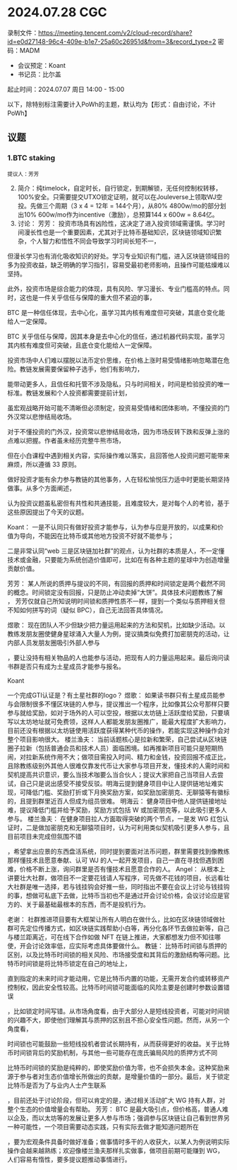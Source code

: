 # 2024.07.28 CGC

录制文件：https://meeting.tencent.com/v2/cloud-record/share?id=e0d27148-96c4-409e-b1e7-25a60c26951d&from=3&record_type=2
密码：MADM

- 会议预定：Koant
- 书记员：比尔盖

起止时间：2024.07.07 周日 14:00 - 15:00

以下，除特别标注需要计入PoWh的主题，默认均为【形式：自由讨论，不计PoWh】

## 议题

### 1.BTC staking
	提议人：芳芳
2.	简介：纯timelock，自定时长，自行锁定，到期解锁，无任何控制权转移，100%安全。只需要提交UTXO锁定证明，就可以在Jouleverse上领取WJ空投。先做三个周期（3 x 4 = 12年 = 144个月），从80% 4800w/mo的部分划出10% 600w/mo作为incentive（激励），总预算144 x 600w = 8.64亿。
3.	讨论：
芳芳： 
投资市场具有凶险性，这决定了进入投资领域需谨慎。学习时间漫长性也是一个重要因素，尤其对于比特币基础知识，区块链领域知识繁杂，个人智力和悟性不同会导致学习时间长短不一，

但漫长学习也有消化吸收知识的好处。学习专业知识有门槛，进入区块链领域目的多为投资收益，缺乏明确的学习指引，容易受最初老师影响，且操作可能枯燥难以坚持。

此外，投资市场是综合能力的体现，具有风险、学习漫长、专业门槛高的特点。同时，这也是一件关乎信任与保障的重大但不紧迫的事，

BTC 是一种信任体现，去中心化，虽学习其内核有难度但可突破，其底仓变化能给人一定保障。

BTC 关乎信任与保障，因其本身是去中心化的信任，通过机器代码实现，虽学习其内核有难度但可突破，且底仓变化能给人一定保障。

投资市场中人们难以摆脱以法币定价思维，在价格上涨时易受情绪影响忽略潜在危险。教链发展需要保留种子选手，他们有影响力，

能带动更多人，且信任和托管不涉及隐私，只与时间相关，时间是检验投资的唯一标准。教链发展和个人投资都需要提前计划，

虽宏观战略开始可能不清晰但必须制定，投资易受情绪和团体影响，不懂投资的门外汉常以悲惨结局收场。

对于不懂投资的门外汉，投资常以悲惨结局收场，因为市场反转下跌和反弹上涨的点难以把握。作者虽未经历完整牛熊市场，

但在小白课程中遇到相关内容，实际操作难以落实，且回答他人投资问题可能带来麻烦，所以遵循 33 原则。

做好投资才能有余力参与教链的其他事务，人在轻松愉悦压力适中时更能长期坚持做事。从多个方面阐述，

认为投资议题虽私密但有共性和共通技能，且难度较大，是对每个人的考验，基于这些原因提出了今天的议题。

Koant： 
一是不认同只有做好投资才能参与，认为参与应是开放的，以成果和价值为导向，不能因在比特币或其他地方投资不好就不能参与；

二是非常认同“web 三是区块链加社群”的观点，认为社群的本质是人，不一定懂技术或金融，只要能为系统创造价值即可，比如在有各种主题的星球中为创造增量贡献价值。

芳芳：
某人所说的质押与提议的不同，有回报的质押和时间锁定是两个截然不同的概念。时间锁定没有回报，只是防止冲动卖掉“大饼”。具体技术问题教练了解
，
芳芳仅就自己所知说明时间锁和质押性质不一样，提到一个类似与质押相关但不知如何拼写的词（疑似 BPC），自己无法回答具体情况。

煜歌：
现在团队人不少但缺少把力量运用起来的方法和契机，比如缺少活动。以教练发朋友圈使健身星球涌入大量人为例，提议搞类似免费打加密朋克的活动，让内部人员发朋友圈吸引外部人参与

，要让没持有相关物品的人也能参与活动，把现有人的力量运用起来。最后询问读书群是否只有成为土星成员才能参与报名。

Koant 

一个完成GTI认证是？有土星社群的logo？
煜歌：
如果读书群只有土星成员能参与会限制很多不懂区块链的人参与，提议推出一个程序，比如像其公众号那样只要参与就给奖励，如对于场外的人可以空投，根据以太坊链上活跃度给奖励，只要填写以太坊地址就可免费领，这样人人都能发朋友圈推广，能最大程度扩大影响力，目前还没有根据以太坊链使用活跃度获得某种代币的操作，若能实现这种操作会对整个项目影响很大。
楼兰渔夫：
当前话题核心是拉新和繁荣，自己尝试从区块链圈子拉新（包括普通会员和技术人员）面临困境。如再推新项目可能只是短期热闹，对拉新系统作用不大；做项目需投入时间、精力和金钱，投资回报不成正比，且除教练级别外其他人很难仅靠发代币让大家参与项目开发，懂技术的人需时间和契机提高共识意识，要么当技术咖要么当合伙人；提议大家把自己当项目人去尝试，自己只是说出感受不接受反驳。明海云提到健身项目中让人提供链地址难实现，可降低门槛、奖励打折或下月换奖励方案，如奖励加密朋克、无聊猿等有徽标的，且提到群里近百人但成为组员很难。
明海云：
健身项目中他人提供链接地址难，提议降低门槛并给予奖励，奖励方式包括 W 或加密朋克等，以此吸引更多人参与。
楼兰渔夫：
在健身项目拉人方面取得突破的两个节点，一是发 WG 红包认证时，二是做加密朋克和无聊猿项目时，认为可利用类似契机吸引更多人参与，且目前项目未完成但氛围不错

，希望拿出应景的东西盘活系统，同时提到要面对法币问题，群里需要找到像教练那样懂技术且愿意奉献、认可 WJ 的人一起开发项目，自己一直在寻找但遇到困难，价格不断上涨，询问群里是否有懂技术且愿意合作的人。
Angel： 
从根本上讲要壮大社群，做项目不一定要花钱请人写程序，可先做不花钱的项目，长远看壮大社群是唯一选择，若与钱挂钩会好推一些，同时指出不要在会议上讨论与钱挂钩的事，想做可私底下去做，比特币当初也不是通过开会讨论价格，会议讨论应是官方的、关于最基础最根本的东西，而不是投机行为。


老谢：
社群推进项目要有大框架让所有人明白在做什么，比如在区块链领域做社群可先定位传播方式，如区块链实践帮助小白等，再分化各环节去做拉新等，自己与楼兰距离近，可在线下合作如做 NFT 在链上推进，大家都想发力但不知往哪使，开会讨论效率低，应实际考虑具体要做什么。
教链：
比特币时间锁与质押的区别，以及比特币时间锁的相关风险、市场接受度和其背后的激励结构等问题。比特币时间锁是将比特币锁定在自己的地址上，

直到指定的未来时间才能动用，它是比特币内置的功能，无需开发合约或转移资产控制权，因此安全性较高。比特币时间锁可能面临的风险主要是创建时参数设置错误

，比如锁定时间写错。从市场角度看，由于大部分人是短线投资者，可能对时间锁的兴趣不大，即使他们理解其与质押的区别且不担心安全性问题。然而，从另一个角度看，

时间锁也可能鼓励一些短线投机者尝试长期持有，从而获得更好的收益。关于比特币时间锁背后的奖励机制，与其他一些可能存在庞氏骗局风险的质押方式不同

比特币时间锁的奖励是纯粹的，即使奖励价值为零，也不会损失本金。这种奖励来源于参与者对生态价值增长所做出的贡献，是增量价值的一部分。最后，关于锁定比特币是否为了与业内人士产生联系

，目前还处于讨论阶段，但可以肯定的是，通过相关活动扩大 WG 持有人群，对整个生态的价值增量会有帮助。
芳芳： 
   BTC 是最大吸引点，但价格高，普通人难以企及，而以太坊等的发展让更多人参与市场；强调参与区块链让自己看到世界另一种可能性，一个项目需要动态实践，只有实际去做才能知道问题所在
   
   ，要为宏观条件具备时做好准备；做事情时多干的人收获大，以某人为例说明实际操作会越来越熟练；欢迎像楼兰渔夫那样扎实做事，做项目前期可能赚到 WG，人们容易有惰性，要多提议题推动事情进行。





















